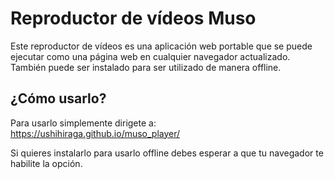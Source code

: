 # Reproductor de vídeos Muso

Este reproductor de vídeos es una aplicación web portable que se puede ejecutar como una página web en cualquier navegador actualizado. También puede ser instalado para ser utilizado de manera offline.

## ¿Cómo usarlo?
Para usarlo simplemente dirigete a: https://ushihiraga.github.io/muso_player/

Si quieres instalarlo para usarlo offline debes esperar a que tu navegador te habilite la opción.

